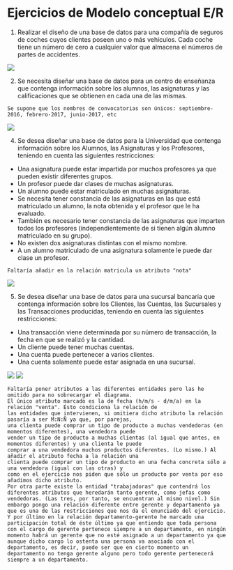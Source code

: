 # Ejercicios de Modelo conceptual E/R
1. Realizar el diseño de una base de datos para una compañía de seguros de coches cuyos clientes poseen uno o más vehículos. Cada coche tiene un número de cero a cualquier valor que almacena el números de partes de accidentes.

![](http://i.imgur.com/1nqtdkC.png)

2. Se necesita diseñar una base de datos para un centro de enseñanza que contenga información sobre los alumnos, las asignaturas y las calificaciones que se obtienen en cada una de las mismas.
```
Se supone que los nombres de convocatorias son únicos: septiembre-2016, febrero-2017, junio-2017, etc
```

![](http://i.imgur.com/ytGHqyS.png)

4. Se desea diseñar una base de datos para la Universidad que contenga información sobre los Alumnos, las Asignaturas y los Profesores, teniendo en cuenta las siguientes restricciones:
- Una asignatura puede estar impartida por muchos profesores ya que pueden existir diferentes grupos.
- Un profesor puede dar clases de muchas asignaturas.
- Un alumno puede estar matriculado en muchas asignaturas.
- Se necesita tener constancia de las asignaturas en las que está matriculado un alumno, la nota obtenida y el profesor que le ha evaluado.
- También es necesario tener constancia de las asignaturas que imparten todos los profesores (independientemente de si tienen algún alumno matriculado en su grupo).
- No existen dos asignaturas distintas con el mismo nombre.
- A un alumno matriculado de una asignatura solamente le puede dar clase un profesor.

```
Faltaría añadir en la relación matricula un atributo "nota" 
```

![](http://i.imgur.com/dzO3B9v.png)

5. Se desea diseñar una base de datos para una sucursal bancaria que contenga información sobre los Clientes, las Cuentas, las Sucursales y las Transacciones producidas,
teniendo en cuenta las siguientes restricciones:
- Una transacción viene determinada por su número de transacción, la fecha en que se realizó y la cantidad.
- Un cliente puede tener muchas cuentas.
- Una cuenta puede pertenecer a varios clientes.
- Una cuenta solamente puede estar asignada en una sucursal.

![](http://i.imgur.com/LbMqD8w.png)
![](http://i.imgur.com/0E5bI7a.png)

```
Faltaría poner atributos a las diferentes entidades pero las he omitido para no sobrecargar el diagrama. 
El único atributo marcado es la de fecha (h/m/s - d/m/a) en la relación "venta". Ésto condiciona la relación de 
las entidades que intervienen, si omitiera dicho atributo la relación pasaría a ser M:N:Ñ ya que, por parejas, 
una clienta puede comprar un tipo de producto a muchas vendedoras (en momentos diferentes), una vendedora puede 
vender un tipo de producto a muchas clientas (al igual que antes, en momentos diferentes) y una clienta le puede 
comprar a una vendedora muchos productos diferentes. (Lo mismo.) Al añadir el atributo fecha a la relación una 
clienta puede comprar un tipo de producto en una fecha concreta sólo a una vendedora (igual con las otras) y 
como en el ejercicio nos piden que sólo un producto por venta por eso añadimos dicho atributo.
Por otra parte existe la entidad "trabajadoras" que contendrá los diferentes atributos que heredarán tanto gerente, como jefas como vendedoras. (Las tres, por tanto, se encuentran al mismo nivel.) Sin embargo pongo una relación diferente entre gerente y departamento ya que es una de las restricciones que nos da el enunciado del ejercicio.
Y por último en la relación departamento-gerente he marcado una participación total de éste último ya que entiendo que toda persona con el cargo de gerente pertenece siempre a un departamento, en ningún momento habrá un gerente que no esté asignado a un departamento ya que aunque dicho cargo lo ostenta una persona va asociado con el departamento, es decir, puede ser que en cierto momento un departamento no tenga gerente alguno pero todo gerente pertenecerá siempre a un departamento.
```
